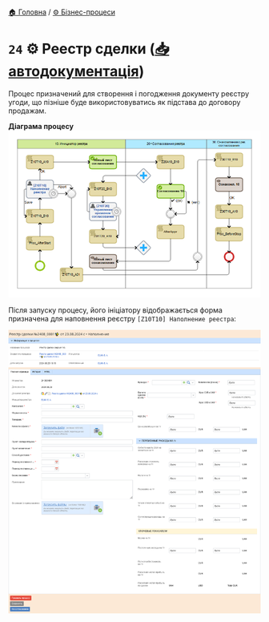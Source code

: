 ﻿[🏠 Головна](../../../README.MD) / [⚙️ Бізнес-процеси](../../README.MD) 

# `24` ⚙️ Реестр сделки ([📥 автодокументація](./AutoDoc/))

Процес призначений для створення і погодження документу реєстру угоди, що пізніше буде використовуватись як підстава до договору продажам.

**Діаграма процесу**  
![Діаграма процесу](./Images/map.png)

Після запуску процесу, його ініціатору відображається форма призначена для наповнення реєстру `[Z10T10] Наполнение реестра`:  

![Форма Z10T10)](./Images/Forms/Z10T10.png)